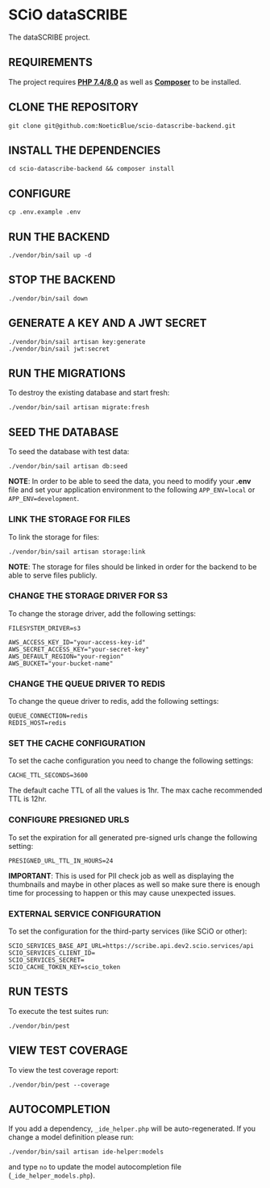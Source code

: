 # SCiO dataSCRIBE

The dataSCRIBE project.

## REQUIREMENTS

The project requires **[PHP 7.4/8.0](https://www.php.net/manual/en/install.php)** as well as **[Composer](https://getcomposer.org/doc/00-intro.md#installation-linux-unix-macos)** to be installed.

## CLONE THE REPOSITORY

    git clone git@github.com:NoeticBlue/scio-datascribe-backend.git

## INSTALL THE DEPENDENCIES

    cd scio-datascribe-backend && composer install

## CONFIGURE

    cp .env.example .env

## RUN THE BACKEND

    ./vendor/bin/sail up -d

## STOP THE BACKEND

    ./vendor/bin/sail down

## GENERATE A KEY AND A JWT SECRET

    ./vendor/bin/sail artisan key:generate
    ./vendor/bin/sail jwt:secret

## RUN THE MIGRATIONS

To destroy the existing database and start fresh:

    ./vendor/bin/sail artisan migrate:fresh

## SEED THE DATABASE

To seed the database with test data:

    ./vendor/bin/sail artisan db:seed

**NOTE**: In order to be able to seed the data, you need to modify your **.env** file and set your application environment to the following `APP_ENV=local` or `APP_ENV=development`.

### LINK THE STORAGE FOR FILES

To link the storage for files:

    ./vendor/bin/sail artisan storage:link

**NOTE**: The storage for files should be linked in order for the backend to be able to serve files publicly.

### CHANGE THE STORAGE DRIVER FOR S3

To change the storage driver, add the following settings:

    FILESYSTEM_DRIVER=s3

    AWS_ACCESS_KEY_ID="your-access-key-id"
    AWS_SECRET_ACCESS_KEY="your-secret-key"
    AWS_DEFAULT_REGION="your-region"
    AWS_BUCKET="your-bucket-name"

### CHANGE THE QUEUE DRIVER TO REDIS

To change the queue driver to redis, add the following settings:

    QUEUE_CONNECTION=redis
    REDIS_HOST=redis

### SET THE CACHE CONFIGURATION

To set the cache configuration you need to change the following settings:

    CACHE_TTL_SECONDS=3600

The default cache TTL of all the values is 1hr. The max cache recommended TTL is 12hr.

### CONFIGURE PRESIGNED URLS

To set the expiration for all generated pre-signed urls change the following setting:

    PRESIGNED_URL_TTL_IN_HOURS=24

**IMPORTANT**: This is used for PII check job as well as displaying the thumbnails and maybe in other places as well
so make sure there is enough time for processing to happen or this may cause unexpected issues.

### EXTERNAL SERVICE CONFIGURATION

To set the configuration for the third-party services (like SCiO or other):

    SCIO_SERVICES_BASE_API_URL=https://scribe.api.dev2.scio.services/api
    SCIO_SERVICES_CLIENT_ID=
    SCIO_SERVICES_SECRET=
    SCIO_CACHE_TOKEN_KEY=scio_token

## RUN TESTS

To execute the test suites run:

    ./vendor/bin/pest

## VIEW TEST COVERAGE

To view the test coverage report:

    ./vendor/bin/pest --coverage

## AUTOCOMPLETION

If you add a dependency, `_ide_helper.php` will be auto-regenerated. If you change a model definition please run:

    ./vendor/bin/sail artisan ide-helper:models

and type `no` to update the model autocompletion file (`_ide_helper_models.php`).
